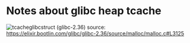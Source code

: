 # Notes about glibc heap tcache

![tcacheglibcstruct](https://github.com/user-attachments/assets/cf1b98c1-79f2-4684-b173-3eeb80d22088)
(glibc-2.36)
source: https://elixir.bootlin.com/glibc/glibc-2.36/source/malloc/malloc.c#L3125
